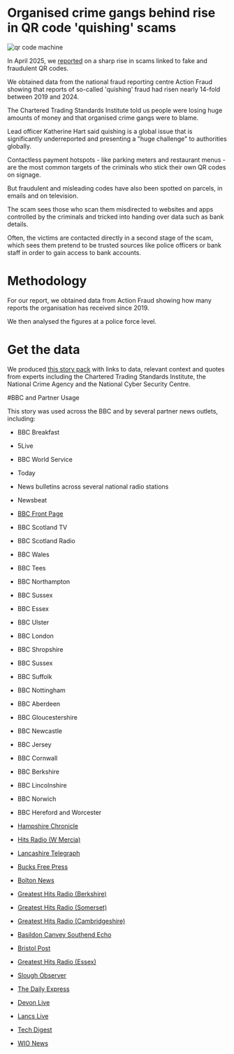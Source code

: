 # Organised crime gangs behind rise in QR code 'quishing' scams 

![qr code machine](https://github.com/user-attachments/assets/88afa0e5-c85f-45fd-804f-b24588bd0ac1)

In April 2025, we [reported](https://www.bbc.co.uk/news/articles/cq6yznmv3gzo) on a sharp rise in scams linked to fake and fraudulent QR codes.

We obtained data from the national fraud reporting centre Action Fraud showing that reports of so-called 'quishing' fraud had risen nearly 14-fold between 2019 and 2024.

The Chartered Trading Standards Institute told us people were losing huge amounts of money and that organised crime gangs were to blame.

Lead officer Katherine Hart said quishing is a global issue that is significantly underreported and presenting a "huge challenge" to authorities globally.

Contactless payment hotspots - like parking meters and restaurant menus - are the most common targets of the criminals who stick their own QR codes on signage.

But fraudulent and misleading codes have also been spotted on parcels, in emails and on television.

The scam sees those who scan them misdirected to websites and apps controlled by the criminals and tricked into handing over data such as bank details.

Often, the victims are contacted directly in a second stage of the scam, which sees them pretend to be trusted sources like police officers or bank staff in order to gain access to bank accounts.


# Methodology

For our report, we obtained data from Action Fraud showing how many reports the organisation has received since 2019.

We then analysed the figures at a police force level.

# Get the data

We produced [this story pack](https://docs.google.com/document/d/1o8T5dmUXI9ZzsW2Ld1i2uMWTFpiUgHW2RU6GZNS6O_w/edit?tab=t.0#heading=h.jksoxlsobx24) with links to data, relevant context and quotes from experts including the Chartered Trading Standards Institute, the National Crime Agency and the National Cyber Security Centre.

#BBC and Partner Usage

This story was used across the BBC and by several partner news outlets, including:

- BBC Breakfast
- 5Live
- BBC World Service
- Today
- News bulletins across several national radio stations
- Newsbeat
- [BBC Front Page](https://www.bbc.co.uk/news/articles/cq6yznmv3gzo)
- BBC Scotland TV
- BBC Scotland Radio
- BBC Wales
- BBC Tees
- BBC Northampton
- BBC Sussex
- BBC Essex
- BBC Ulster
- BBC London
- BBC Shropshire
- BBC Sussex
- BBC Suffolk
- BBC Nottingham
- BBC Aberdeen
- BBC Gloucestershire
- BBC Newcastle
- BBC Jersey
- BBC Cornwall
- BBC Berkshire
- BBC Lincolnshire
- BBC Norwich
- BBC Hereford and Worcester

- [Hampshire Chronicle](https://www.hampshirechronicle.co.uk/news/25076849.hampshire-qr-scams-ten-times-greater-five-years-ago/)
- [Hits Radio (W Mercia)](https://hellorayo.co.uk/hits-radio/herefordshire/news/number-of-reported-qr-code-scams-on-the-rise-across-west-mercia/)
- [Lancashire Telegraph](https://www.lancashiretelegraph.co.uk/news/25064492.five-times-lancashire-residents-falling-victim-quishing-scam/)
- [Bucks Free Press](https://www.bucksfreepress.co.uk/news/25079729.thames-valley-police-qr-code-scams-increase-almost-16x/)
- [Bolton News](https://www.theboltonnews.co.uk/news/25074187.quishing-scams---rise/)
- [Greatest Hits Radio (Berkshire)](https://hellorayo.co.uk/greatest-hits/berkshire-north-hampshire/news/qr-code-scam-warning-berkshire-north-hampshire/)
- [Greatest Hits Radio (Somerset)](https://hellorayo.co.uk/greatest-hits/somerset/news/qr-code-scams-on-the-rise-in-somerset/)
- [Greatest Hits Radio (Cambridgeshire)](https://hellorayo.co.uk/greatest-hits/cambridgeshire/news/qr-code-scam-warning-cambridgeshire/)
- [Basildon Canvey Southend Echo](https://www.echo-news.co.uk/news/25072346.castle-point-council-warning-fake-qr-codes-waste-bins/)
- [Bristol Post](https://www.bristolpost.co.uk/news/celebs-tv/bbc-breakfasts-naga-munchetty-called-10098924)
- [Greatest Hits Radio (Essex)](https://hellorayo.co.uk/greatest-hits/essex/news/qr-code-scams-rising-in-essex/)
- [Slough Observer](https://www.sloughobserver.co.uk/news/25079758.thames-valley-police-qr-code-scams-increase-almost-16x/?ref=rss)
- [The Daily Express](https://www.express.co.uk/showbiz/tv-radio/2040168/BBC-Breakfasts-Naga-Munchetty-forced-to-apologise-Charlie)
- [Devon Live](https://www.devonlive.com/news/celebs-tv/bbc-breakfasts-naga-munchetty-called-10098991)
- [Lancs Live](https://www.lancs.live/news/celebs-tv/bbc-breakfasts-naga-munchetty-apologises-31400478)
- [Tech Digest](https://www.techdigest.tv/2025/04/uk-sees-surge-in-qr-code-quishing-scams-action-fraud-reports.html)
- [WIO News](https://www.wionews.com/world/qr-quishing-scam-people-are-falling-to-prey-to-fake-qr-codes-8951183)

